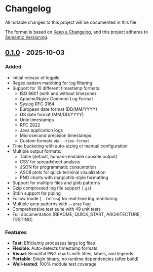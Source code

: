 # Changelog

All notable changes to this project will be documented in this file.

The format is based on [Keep a Changelog](https://keepachangelog.com/en/1.0.0/),
and this project adheres to [Semantic Versioning](https://semver.org/spec/v2.0.0.html).

## [0.1.0] - 2025-10-03

### Added
- Initial release of logpile
- Regex pattern matching for log filtering
- Support for 10 different timestamp formats:
  - ISO 8601 (with and without timezone)
  - Apache/Nginx Common Log Format
  - Syslog RFC 3164
  - European date format (DD/MM/YYYY)
  - US date format (MM/DD/YYYY)
  - Unix timestamps
  - RFC 2822
  - Java application logs
  - Microsecond precision timestamps
  - Custom formats via `--time-format`
- Time bucketing with auto-sizing or manual configuration
- Multiple output formats:
  - Table (default, human-readable console output)
  - CSV for spreadsheet analysis
  - JSON for programmatic consumption
  - ASCII plots for quick terminal visualization
  - PNG charts with matplotlib-style formatting
- Support for multiple files and glob patterns
- Gzip compressed log file support (`.gz`)
- Stdin support for piping
- Follow mode (`--follow`) for real-time log monitoring
- Multiple grep patterns with `--grep` flag
- Comprehensive test suite with 49 unit tests
- Full documentation (README, QUICK_START, ARCHITECTURE, TESTING)

### Features
- **Fast**: Efficiently processes large log files
- **Flexible**: Auto-detects timestamp formats
- **Visual**: Beautiful PNG charts with titles, labels, and legends
- **Portable**: Single binary, no runtime dependencies (after build)
- **Well-tested**: 100% module test coverage

[0.1.0]: https://github.com/lashdown/logpile/releases/tag/v0.1.0

